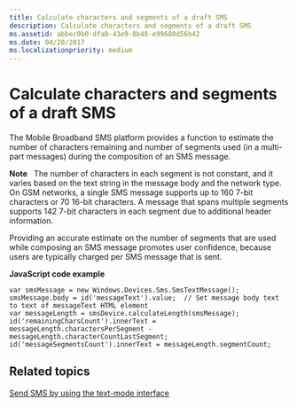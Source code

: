 ```yaml
---
title: Calculate characters and segments of a draft SMS
description: Calculate characters and segments of a draft SMS
ms.assetid: abbec0b0-dfa8-43e9-8b48-e99680d56b42
ms.date: 04/20/2017
ms.localizationpriority: medium
---
```


# Calculate characters and segments of a draft SMS


The Mobile Broadband SMS platform provides a function to estimate the number of characters remaining and number of segments used (in a multi-part messages) during the composition of an SMS message.

**Note**  
The number of characters in each segment is not constant, and it varies based on the text string in the message body and the network type. On GSM networks, a single SMS message supports up to 160 7-bit characters or 70 16-bit characters. A message that spans multiple segments supports 142 7-bit characters in each segment due to additional header information.

 

Providing an accurate estimate on the number of segments that are used while composing an SMS message promotes user confidence, because users are typically charged per SMS message that is sent.

**JavaScript code example**

``` syntax
var smsMessage = new Windows.Devices.Sms.SmsTextMessage();
smsMessage.body = id('messageText').value;  // Set message body text to text of messageText HTML element
var messageLength = smsDevice.calculateLength(smsMessage);
id('remainingCharsCount').innerText = messageLength.charactersPerSegment - messageLength.characterCountLastSegment;
id('messageSegmentsCount').innerText = messageLength.segmentCount;
```

## <span id="related_topics"></span>Related topics


[Send SMS by using the text-mode interface](calculate-characters-and-segments-of-a-draft-sms.md)

 

 






